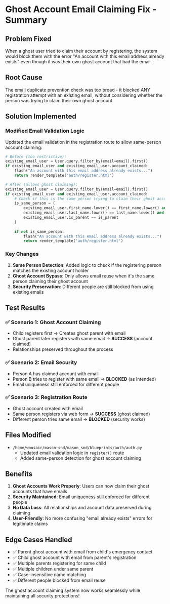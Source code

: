 # Ghost Account Email Claiming Fix - Summary

## Problem Fixed
When a ghost user tried to claim their account by registering, the system would block them with the error "An account with this email address already exists" even though it was their own ghost account that had the email.

## Root Cause
The email duplicate prevention check was too broad - it blocked ANY registration attempt with an existing email, without considering whether the person was trying to claim their own ghost account.

## Solution Implemented

### Modified Email Validation Logic
Updated the email validation in the registration route to allow same-person account claiming:

```python
# Before (too restrictive):
existing_email_user = User.query.filter_by(email=email).first()
if existing_email_user and existing_email_user.account_claimed:
    flash("An account with this email address already exists...")
    return render_template('auth/register.html')

# After (allows ghost claiming):
existing_email_user = User.query.filter_by(email=email).first()
if existing_email_user and existing_email_user.account_claimed:
    # Check if this is the same person trying to claim their ghost account
    is_same_person = (
        existing_email_user.first_name.lower() == first_name.lower() and
        existing_email_user.last_name.lower() == last_name.lower() and
        existing_email_user.is_parent == is_parent
    )
    
    if not is_same_person:
        flash("An account with this email address already exists...")
        return render_template('auth/register.html')
```

### Key Changes
1. **Same Person Detection**: Added logic to check if the registering person matches the existing account holder
2. **Ghost Account Bypass**: Only allows email reuse when it's the same person claiming their ghost account
3. **Security Preservation**: Different people are still blocked from using existing emails

## Test Results

### ✅ Scenario 1: Ghost Account Claiming
- Child registers first → Creates ghost parent with email
- Ghost parent later registers with same email → **SUCCESS** (account claimed)
- Relationships preserved throughout the process

### ✅ Scenario 2: Email Security
- Person A has claimed account with email
- Person B tries to register with same email → **BLOCKED** (as intended)
- Email uniqueness still enforced for different people

### ✅ Scenario 3: Registration Route
- Ghost account created with email
- Same person registers via web form → **SUCCESS** (ghost claimed)
- Different person tries same email → **BLOCKED** (security works)

## Files Modified
- `/home/wnusair/mason-snd/mason_snd/blueprints/auth/auth.py`
  - Updated email validation logic in `register()` route
  - Added same-person detection for ghost account claiming

## Benefits
1. **Ghost Accounts Work Properly**: Users can now claim their ghost accounts that have emails
2. **Security Maintained**: Email uniqueness still enforced for different people
3. **No Data Loss**: All relationships and account data preserved during claiming
4. **User-Friendly**: No more confusing "email already exists" errors for legitimate claims

## Edge Cases Handled
- ✅ Parent ghost account with email from child's emergency contact
- ✅ Child ghost account with email from parent's registration
- ✅ Multiple parents registering for same child
- ✅ Multiple children under same parent
- ✅ Case-insensitive name matching
- ✅ Different people blocked from email reuse

The ghost account claiming system now works seamlessly while maintaining all security protections!
